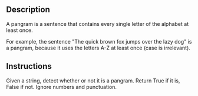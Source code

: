 ## Description

A pangram is a sentence that contains every single letter of the alphabet at least once.

For example, the sentence "The quick brown fox jumps over the lazy dog" is a pangram, because it uses the letters A-Z at least once (case is irrelevant).

## Instructions

 Given a string, detect whether or not it is a pangram. Return True if it is, False if not. Ignore numbers and punctuation.

